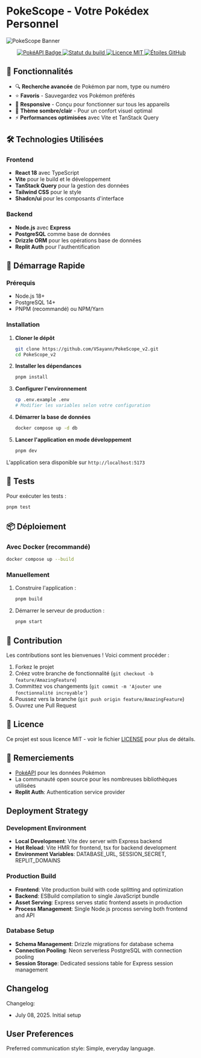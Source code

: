 # PokeScope - Votre Pokédex Personnel

![PokeScope Banner](docs/assets/banner.png)

<p align="center">
  <a href="https://pokeapi.co/">
    <img src="https://img.shields.io/badge/Données%20fournies%20par-PokéAPI-f95454?logo=pokemon&logoColor=white" alt="PokéAPI Badge"/>
  </a>
  <a href="https://github.com/VSayann/PokeScope_v2/actions">
    <img src="https://github.com/VSayann/PokeScope_v2/workflows/CI/badge.svg" alt="Statut du build"/>
  </a>
  <a href="LICENSE">
    <img src="https://img.shields.io/github/license/VSayann/PokeScope_v2" alt="Licence MIT"/>
  </a>
  <a href="https://github.com/VSayann/PokeScope_v2">
    <img src="https://img.shields.io/github/stars/VSayann/PokeScope_v2?style=social" alt="Étoiles GitHub"/>
  </a>
</p>

## 🚀 Fonctionnalités

- 🔍 **Recherche avancée** de Pokémon par nom, type ou numéro
- ⭐ **Favoris** - Sauvegardez vos Pokémon préférés
- 📱 **Responsive** - Conçu pour fonctionner sur tous les appareils
- 🎨 **Thème sombre/clair** - Pour un confort visuel optimal
- ⚡ **Performances optimisées** avec Vite et TanStack Query

## 🛠️ Technologies Utilisées

### Frontend
- **React 18** avec TypeScript
- **Vite** pour le build et le développement
- **TanStack Query** pour la gestion des données
- **Tailwind CSS** pour le style
- **Shadcn/ui** pour les composants d'interface

### Backend
- **Node.js** avec **Express**
- **PostgreSQL** comme base de données
- **Drizzle ORM** pour les opérations base de données
- **Replit Auth** pour l'authentification

## 🚀 Démarrage Rapide

### Prérequis

- Node.js 18+
- PostgreSQL 14+
- PNPM (recommandé) ou NPM/Yarn

### Installation

1. **Cloner le dépôt**
   ```bash
   git clone https://github.com/VSayann/PokeScope_v2.git
   cd PokeScope_v2
   ```

2. **Installer les dépendances**
   ```bash
   pnpm install
   ```

3. **Configurer l'environnement**
   ```bash
   cp .env.example .env
   # Modifier les variables selon votre configuration
   ```

4. **Démarrer la base de données**
   ```bash
   docker compose up -d db
   ```

5. **Lancer l'application en mode développement**
   ```bash
   pnpm dev
   ```

L'application sera disponible sur `http://localhost:5173`

## 🧪 Tests

Pour exécuter les tests :

```bash
pnpm test
```

## 📦 Déploiement

### Avec Docker (recommandé)

```bash
docker compose up --build
```

### Manuellement

1. Construire l'application :
   ```bash
   pnpm build
   ```

2. Démarrer le serveur de production :
   ```bash
   pnpm start
   ```

## 🤝 Contribution

Les contributions sont les bienvenues ! Voici comment procéder :

1. Forkez le projet
2. Créez votre branche de fonctionnalité (`git checkout -b feature/AmazingFeature`)
3. Committez vos changements (`git commit -m 'Ajouter une fonctionnalité incroyable'`)
4. Poussez vers la branche (`git push origin feature/AmazingFeature`)
5. Ouvrez une Pull Request

## 📄 Licence

Ce projet est sous licence MIT - voir le fichier [LICENSE](LICENSE) pour plus de détails.

## 🙏 Remerciements

- [PokéAPI](https://pokeapi.co/) pour les données Pokémon
- La communauté open source pour les nombreuses bibliothèques utilisées
- **Replit Auth**: Authentication service provider

## Deployment Strategy

### Development Environment
- **Local Development**: Vite dev server with Express backend
- **Hot Reload**: Vite HMR for frontend, tsx for backend development
- **Environment Variables**: DATABASE_URL, SESSION_SECRET, REPLIT_DOMAINS

### Production Build
- **Frontend**: Vite production build with code splitting and optimization
- **Backend**: ESBuild compilation to single JavaScript bundle
- **Asset Serving**: Express serves static frontend assets in production
- **Process Management**: Single Node.js process serving both frontend and API

### Database Setup
- **Schema Management**: Drizzle migrations for database schema
- **Connection Pooling**: Neon serverless PostgreSQL with connection pooling
- **Session Storage**: Dedicated sessions table for Express session management

## Changelog

Changelog:
- July 08, 2025. Initial setup

## User Preferences

Preferred communication style: Simple, everyday language.